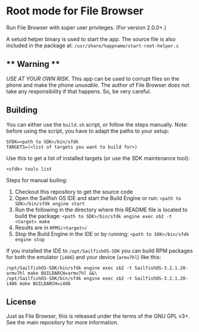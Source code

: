 <!--
SPDX-FileCopyrightText: 2020-2021 Mirian Margiani

SPDX-License-Identifier: GFDL-1.3-or-later
-->

# Root mode for File Browser

Run File Browser with super user privileges. (For version 2.0.0+.)

A setuid helper binary is used to start the app. The source file is also
included in the package at: `/usr/share/%appname/start-root-helper.c`


## ** Warning **

*USE AT YOUR OWN RISK*. This app can be used to corrupt files on the phone
and make the phone *unusable*. The author of File Browser does not take any
responsibility if that happens. So, be very careful.


## Building

You can either use the `build.sh` script, or follow the steps manually. Note:
before using the script, you have to adapt the paths to your setup:

```
SFDK=<path to SDK>/bin/sfdk
TARGETS=(<list of targets you want to build for>)
```

Use this to get a list of installed targets (or use the SDK maintenance tool):

`<sfdk> tools list`


Steps for manual builing:

1. Checkout this repository to get the source code
2. Open the Sailfish OS IDE and start the Build Engine or run: `<path to SDK>/bin/sfdk engine start`
3. Run the following in the directory where this README file is located to
   build the package: `<path to SDK>/bin/sfdk engine exec sb2 -t <target> make`
4. Results are in `RPMS/<target>/`
5. Stop the Build Engine in the IDE or by running: `<path to SDK>/bin/sfdk engine stop`

If you installed the IDE to `/opt/SailfishOS-SDK` you can build RPM packages for
both the emulator (`i486`) and your device (`armv7hl`) like this:

```
/opt/SailfishOS-SDK/bin/sfdk engine exec sb2 -t SailfishOS-3.2.1.20-armv7hl make BUILDARCH=armv7hl &&\
/opt/SailfishOS-SDK/bin/sfdk engine exec sb2 -t SailfishOS-3.2.1.20-i486 make BUILDARCH=i486
```


## License

Just as File Browser, this is released under the terms of the GNU GPL v3+. See
the main repository for more information.
